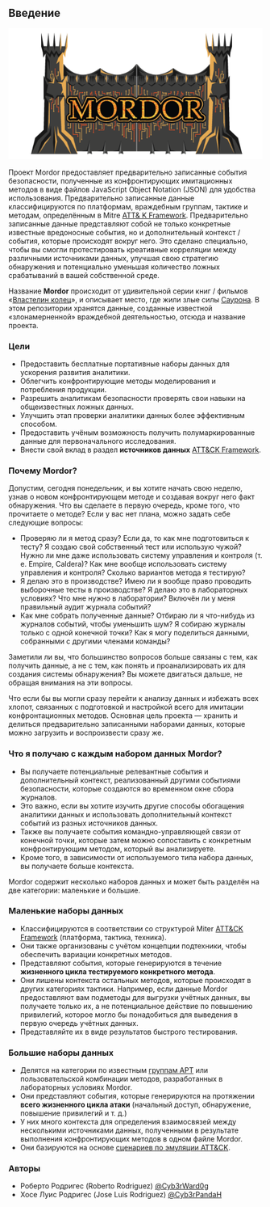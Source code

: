 ## Введение
![Logo](https://github.com/l1c3t/RuInfoSec/blob/master/%D0%BF%D0%B5%D1%80%D0%B5%D0%B2%D0%BE%D0%B4%D1%8B/Mordor/The%20Mordor%20Project/Pictures/%D0%92%D0%B2%D0%B5%D0%B4%D0%B5%D0%BD%D0%B8%D0%B5%20Mordor/mordor-logo.png)

Проект Mordor предоставляет предварительно записанные события безопасности, полученные из конфронтирующих имитационных методов в виде файлов JavaScript Object Notation (JSON) для удобства использования. Предварительно записанные данные классифицируются по платформам, враждебным группам, тактике и методам, определённым в Mitre [ATT& K Framework](https://attack.mitre.org/). Предварительно записанные данные представляют собой не только конкретные известные вредоносные события, но и дополнительный контекст / события, которые происходят вокруг него. Это сделано специально, чтобы вы смогли протестировать креативные корреляции между различными источниками данных, улучшая свою стратегию обнаружения и потенциально уменьшая количество ложных срабатываний в вашей собственной среде.

Название **Mordor** происходит от удивительной серии книг / фильмов «[Властелин колец](https://en.wikipedia.org/wiki/The_Lord_of_the_Rings_(film_series))», и описывает место, где жили злые силы [Саурона](https://en.wikipedia.org/wiki/Sauron). В этом репозитории хранятся данные, созданные известной «злонамерненной» враждебной деятельностью, отсюда и название проекта.
### Цели
- Предоставить бесплатные портативные наборы данных для ускорения развития аналитики.
- Облегчить конфронтирующие методы моделирования и потребления продукции.
- Разрешить аналитикам безопасности проверять свои навыки на общеизвестных ложных данных.
- Улучшить этап проверки аналитики данных более эффективным способом.
- Предоставить учёным возможность получить полумаркированные данные для первоначального исследования.
- Внести свой вклад в раздел **источников данных** [ATT&CK Framework](https://attack.mitre.org/).
### Почему Mordor?
Допустим, сегодня понедельник, и вы хотите начать свою неделю, узнав о новом конфронтирующем методе и создавая вокруг него факт обнаружения. Что вы сделаете в первую очередь, кроме того, что прочитаете о методе? Если у вас нет плана, можно задать себе следующие вопросы:
- Проверяю ли я метод сразу? Если да, то как мне подготовиться к тесту? Я создаю свой собственный тест или использую чужой? Нужно ли мне даже использовать систему управления и контроля (т. е. Empire, Caldera)? Как мне вообще использовать систему управления и контроля? Сколько вариантов метода я тестирую?
- Я делаю это в производстве? Имею ли я вообще право проводить выборочные тесты в производстве? Я делаю это в лабораторных условиях? Что мне нужно в лаборатории? Включён ли у меня правильный аудит журнала событий?
- Как мне собрать полученные данные? Отбираю ли я что-нибудь из журналов событий, чтобы уменьшить шум? Я собираю журналы только с одной конечной точки? Как я могу поделиться данными, собранными с другими членами команды?

Заметили ли вы, что большинство вопросов больше связаны с тем, как получить данные, а не с тем, как понять и проанализировать их для создания системы обнаружения? Вы можете двигаться дальше, не обращая внимания на эти вопросы.

Что если бы вы могли сразу перейти к анализу данных и избежать всех хлопот, связанных с подготовкой и настройкой всего для имитации конфронтационных методов. Основная цель проекта — хранить и делиться предварительно записанными наборами данных, которые можно загрузить и воспроизвести сразу же.

### Что я получаю с каждым набором данных Mordor?
- Вы получаете потенциальные релевантные события и дополнительный контекст, реализованный другими событиями безопасности, которые создаются во временном окне сбора журналов.
- Это важно, если вы хотите изучить другие способы обогащения аналитики данных и использовать дополнительный контекст событий из разных источников данных.
- Также вы получаете события командно-управляющей связи от конечной точки, которые затем можно сопоставить с конкретным конфронтирующим методом, который вы анализируете.
- Кроме того, в зависимости от используемого типа набора данных, вы получаете больше контекста.

Mordor содержит несколько наборов данных и может быть разделён на две категории: маленькие и большие.
### Маленькие наборы данных
- Классифицируются в соответствии со структурой Miter [ATT&CK Framework](https://attack.mitre.org/) (платформа, тактика, техника).
- Они также организованы с учётом концепции подтехники, чтобы обеспечить вариации конкретных методов.
- Представляют события, которые генерируются в течение **жизненного цикла тестируемого конкретного метода**.
- Они лишены контекста остальных методов, которые происходят в других категориях тактики. Например, если данные Mordor предоставляют вам подметоды для выгрузки учётных данных, вы получаете только их, а не потенциальное действие по повышению привилегий, которое могло бы понадобиться для выведения в первую очередь учётных данных.
- Представляйте их в виде результатов быстрого тестирования.
### Большие наборы данных
- Делятся на категории по известным [группам APT](https://attack.mitre.org/groups/) или пользовательской комбинации методов, разработанных в лабораторных условиях Mordor.
- Они представляют события, которые генерируются на протяжении **всего жизненного цикла атаки** (начальный доступ, обнаружение, повышение привилегий и т. д.)
- У них много контекста для определения взаимосвязей между несколькими источниками данных, полученными в результате выполнения конфронтирующих методов в одном файле Mordor.
- Они базируются на основе [сценариев по эмуляции ATT&CK](https://attackevals.mitre.org/evaluations.html#).
### Авторы
- Роберто Родригес (Roberto Rodriguez) [@Cyb3rWard0g](https://twitter.com/Cyb3rWard0g)
- Хосе Луис Родригес (Jose Luis Rodriguez) [@Cyb3rPandaH](https://twitter.com/Cyb3rPandaH)
